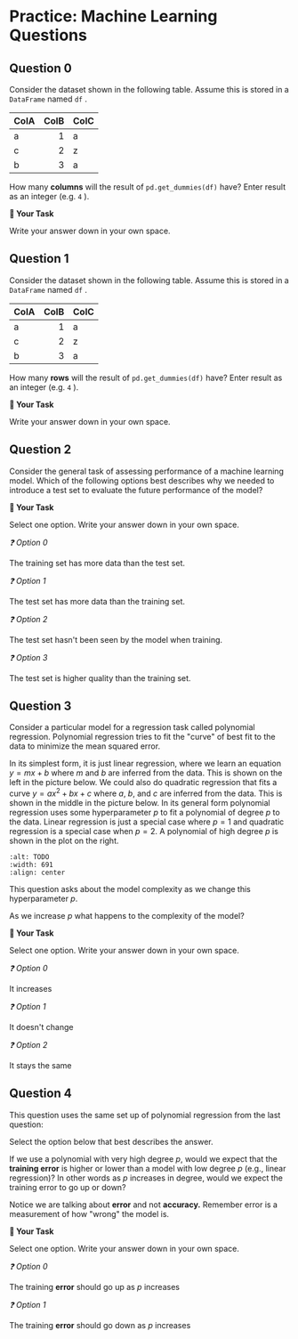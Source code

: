 # <i class="far fa-edit"></i> Practice: Machine Learning Questions

## Question 0

Consider the dataset shown in the following table. Assume this is stored in a `DataFrame` named `df` .


|ColA|ColB|ColC|
|----|---:|----|
|a   |   1|a   |
|c   |   2|z   |
|b   |   3|a   |

How many **columns** will the result of `pd.get_dummies(df)` have? Enter result as an integer (e.g. `4` ).



**📝 Your Task**

Write your answer down in your own space.

## Question 1

Consider the dataset shown in the following table. Assume this is stored in a `DataFrame` named `df` .


|ColA|ColB|ColC|
|----|---:|----|
|a   |   1|a   |
|c   |   2|z   |
|b   |   3|a   |

How many **rows** will the result of `pd.get_dummies(df)` have? Enter result as an integer (e.g. `4` ).



**📝 Your Task**

Write your answer down in your own space.

## Question 2

Consider the general task of assessing performance of a machine learning model. Which of the following options best describes why we needed to introduce a test set to evaluate the future performance of the model?



**📝 Your Task**

Select one option. Write your answer down in your own space.

*❓ Option 0*

The training set has more data than the test set.



*❓ Option 1*

The test set has more data than the training set.





*❓ Option 2*

The test set hasn't been seen by the model when training.



*❓ Option 3*

The test set is higher quality than the training set.



## Question 3

Consider a particular model for a regression task called polynomial regression. Polynomial regression tries to fit the "curve" of best fit to the data to minimize the mean squared error.

In its simplest form, it is just linear regression, where we learn an equation $y = mx + b$ where $m$ and $b$ are inferred from the data. This is shown on the left in the picture below. We could also do quadratic regression that fits a curve $y = ax^2 + bx + c$ where $a$, $b$, and $c$ are inferred from the data. This is shown in the middle in the picture below. In its general form polynomial regression uses some hyperparameter $p$ to fit a polynomial of degree $p$ to the data. Linear regression is just a special case where $p=1$ and quadratic regression is a special case when $p=2$. A polynomial of high degree $p$ is shown in the plot on the right.



```{image} https://static.us.edusercontent.com/files/ATA1sRZNNnX1E7yReHYsPx12
:alt: TODO
:width: 691
:align: center
```

This question asks about the model complexity as we change this hyperparameter $p$.

As we increase $p$ what happens to the complexity of the model?



**📝 Your Task**

Select one option. Write your answer down in your own space.

*❓ Option 0*

It increases



*❓ Option 1*

It doesn't change



*❓ Option 2*

It stays the same



## Question 4

This question uses the same set up of polynomial regression from the last question:

Select the option below that best describes the answer.

If we use a polynomial with very high degree $p$, would we expect that the **training error** is higher or lower than a model with low degree $p$ (e.g., linear regression)? In other words as $p$ increases in  degree, would we expect the training error to go up or down?

Notice we are talking about **error** and not **accuracy.** Remember error is a measurement of how "wrong" the model is.



**📝 Your Task**

Select one option. Write your answer down in your own space.

*❓ Option 0*

The training **error** should go up as $p$ increases





*❓ Option 1*

The training **error** should go down as $p$ increases



